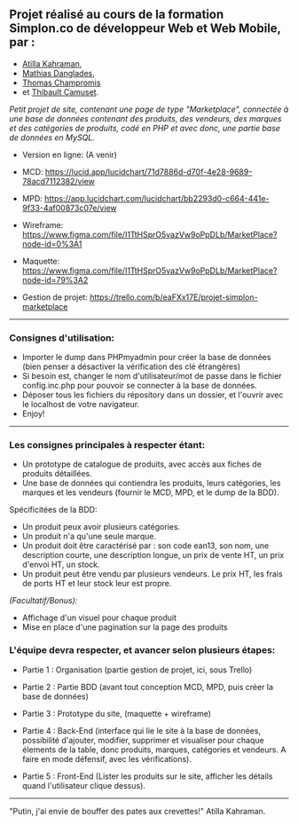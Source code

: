 ## Projet réalisé au cours de la formation Simplon.co de développeur Web et Web Mobile, par :

- [Atilla Kahraman](https://github.com/atillakah), 
- [Mathias Danglades](https://github.com/mathiasdgs),
- [Thomas Champromis](https://github.com/thomaschampromis)
- et [Thibault Camuset](https://github.com/Thibault-Camuset). 

*Petit projet de site, contenant une page de type "Marketplace", connectée à une base de données contenant des produits, des vendeurs, des marques et des catégories de produits, codé en PHP et avec donc, une partie base de données en MySQL.*


- Version en ligne: (A venir)

- MCD: https://lucid.app/lucidchart/71d7886d-d70f-4e28-9689-78acd7112382/view
- MPD: https://app.lucidchart.com/lucidchart/bb2293d0-c664-441e-9f33-4af00873c07e/view


- Wireframe: https://www.figma.com/file/I1TtHSprO5vazVw9oPpDLb/MarketPlace?node-id=0%3A1
- Maquette: https://www.figma.com/file/I1TtHSprO5vazVw9oPpDLb/MarketPlace?node-id=79%3A2


- Gestion de projet: https://trello.com/b/eaFXx17E/projet-simplon-marketplace

---

### Consignes d'utilisation:

- Importer le dump dans PHPmyadmin pour créer la base de données (bien penser a désactiver la vérification des clé étrangères)
- Si besoin est, changer le nom d'utilisateur/mot de passe dans le fichier config.inc.php pour pouvoir se connecter à la base de données.
- Déposer tous les fichiers du répository dans un dossier, et l'ouvrir avec le localhost de votre navigateur.
- Enjoy!

---

### Les consignes principales à respecter étant:

- Un prototype de catalogue de produits, avec accès aux fiches de produits détaillées.
- Une base de données qui contiendra les produits, leurs catégories, les marques et les vendeurs (fournir le MCD, MPD, et le dump de la BDD).

Spécificitées de la BDD:

- Un produit peux avoir plusieurs catégories.
- Un produit n'a qu'une seule marque.
- Un produit doit être caractérisé par : son code ean13, son nom, une description courte, une description longue, un prix de vente HT, un prix d'envoi HT, un stock.
- Un produit peut être vendu par plusieurs vendeurs. Le prix HT, les frais de ports HT et leur stock leur est propre.

*(Facultatif/Bonus):*
- Affichage d'un visuel pour chaque produit
- Mise en place d'une pagination sur la page des produits

### L'équipe devra respecter, et avancer selon plusieurs étapes:

- Partie 1 : Organisation (partie gestion de projet, ici, sous Trello)

- Partie 2 : Partie BDD (avant tout conception MCD, MPD, puis créer la base de données)

- Partie 3 : Prototype du site, (maquette + wireframe)

- Partie 4 : Back-End (interface qui lie le site à la base de données, possibilité d'ajouter, modifier, supprimer et visualiser pour chaque élements de la table, donc produits, marques, catégories et vendeurs. A faire en mode défensif, avec les vérifications).

- Partie 5 : Front-End (Lister les produits sur le site, afficher les détails quand l'utilisateur clique dessus).

---

"Putin, j'ai envie de bouffer des pates aux crevettes!" Atilla Kahraman.
